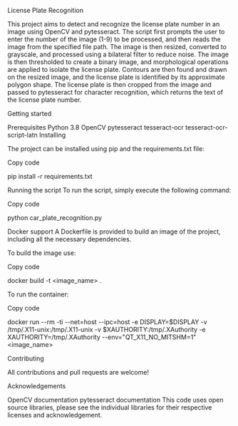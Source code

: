 License Plate Recognition

This project aims to detect and recognize the license plate number in an image using OpenCV and pytesseract. The script first prompts the user to enter the number of the image (1-9) to be processed, and then reads the image from the specified file path. The image is then resized, converted to grayscale, and processed using a bilateral filter to reduce noise. The image is then thresholded to create a binary image, and morphological operations are applied to isolate the license plate. Contours are then found and drawn on the resized image, and the license plate is identified by its approximate polygon shape. The license plate is then cropped from the image and passed to pytesseract for character recognition, which returns the text of the license plate number.

Getting started

Prerequisites
Python 3.8
OpenCV
pytesseract
tesseract-ocr
tesseract-ocr-script-latn
Installing

The project can be installed using pip and the requirements.txt file:

Copy code

pip install -r requirements.txt


Running the script
To run the script, simply execute the following command:

Copy code

python car_plate_recognition.py


Docker support
A Dockerfile is provided to build an image of the project, including all the necessary dependencies.


To build the image use:

Copy code

docker build -t <image_name> .


To run the container:

Copy code

docker run --rm -ti --net=host --ipc=host -e DISPLAY=$DISPLAY -v /tmp/.X11-unix:/tmp/.X11-unix -v $XAUTHORITY:/tmp/.XAuthority -e XAUTHORITY=/tmp/.XAuthority --env="QT_X11_NO_MITSHM=1" <image_name>

Contributing

All contributions and pull requests are welcome!

Acknowledgements

OpenCV documentation
pytesseract documentation
This code uses open source libraries, please see the individual libraries for their respective licenses and acknowledgement.
